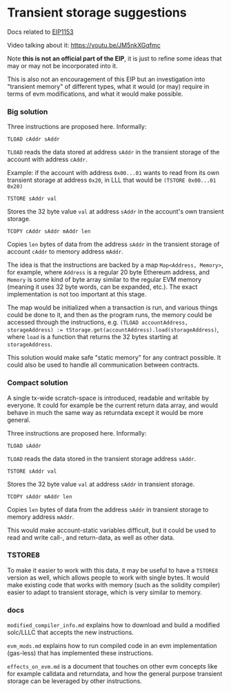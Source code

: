 # Transient storage suggestions

Docs related to [EIP1153](https://ethereum-magicians.org/t/eip-transient-storage-opcodes/553)

Video talking about it: https://youtu.be/JM5nkXGqfmc

Note **this is not an official part of the EIP**, it is just to refine some ideas that may or may not be incorporated into it.

This is also not an encouragement of this EIP but an investigation into "transient memory" of different types, what it would (or may) require in terms of evm modifications, and what it would make possible.

### Big solution

Three instructions are proposed here. Informally:

```
TLOAD cAddr sAddr
```

`TLOAD` reads the data stored at address `sAddr` in the transient storage of the account with address `cAddr`.

Example: if the account with address `0x00...01` wants to read from its own transient storage at address `0x20`, in LLL that would be `(TSTORE 0x00...01 0x20)`

```
TSTORE sAddr val
```

Stores the 32 byte value `val` at address `sAddr` in the account's own transient storage.


```
TCOPY cAddr sAddr mAddr len
```

Copies `len` bytes of data from the address `sAddr` in the transient storage of account `cAddr` to memory address `mAddr`.

The idea is that the instructions are backed by a map `Map<Address, Memory>`, for example, where `Address` is a regular 20 byte Ethereum address, and `Memory` is some kind of byte array similar to the regular EVM memory (meaning it uses 32 byte words, can be expanded, etc.). The exact implementation is not too important at this stage.

The map would be initialized when a transaction is run, and various things could be done to it, and then as the program runs, the memory could be accessed through the instructions, e.g. `(TLOAD accountAddress, storageAddress) := tStorage.get(accountAddress).load(storageAddress)`, where `load` is a function that returns the 32 bytes starting at `storageAddress`.

This solution would make safe "static memory" for any contract possible. It could also be used to handle all communication between contracts.

### Compact solution

A single tx-wide scratch-space is introduced, readable and writable by everyone. It could for example be the current return data array, and would behave in much the same way as returndata except it would be more general.

Three instructions are proposed here. Informally:

```
TLOAD sAddr
```

`TLOAD` reads the data stored in the transient storage address `sAddr`.

```
TSTORE sAddr val
```

Stores the 32 byte value `val` at address `sAddr` in transient storage.

```
TCOPY sAddr mAddr len
```

Copies `len` bytes of data from the address `sAddr` in transient storage to memory address `mAddr`.

This would make account-static variables difficult, but it could be used to read and write call-, and return-data, as well as other data.

### TSTORE8

To make it easier to work with this data, it may be useful to have a `TSTORE8` version as well, which allows people to work with single bytes. It would make existing code that works with memory (such as the solidity compiler) easier to adapt to transient storage, which is very similar to memory.

### docs

`modified_compiler_info.md` explains how to download and build a modified solc/LLLC that accepts the new instructions.

`evm_mods.md` explains how to run compiled code in an evm implementation (gas-less) that has implemented these instructions.

`effects_on_evm.md` is a document that touches on other evm concepts like for example calldata and returndata, and how the general purpose transient storage can be leveraged by other instructions.

